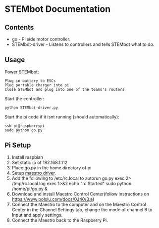 STEMbot Documentation
====================

Contents
--------

* go - Pi side motor controller.
* STEMbot-driver - Listens to controllers and tells STEMbot what to do.

Usage
-----

Power STEMbot:

	Plug in battery to ESCs
	Plug portable charger into pi
	Close STEMbot and plug into one of the teams's routers

Start the controller:

    python STEMbot-driver.py

Start the pi code if it isnt running (should automatically):

    ssh pi@raspberrypi
    sudo python go.py
    

Pi Setup
--------

1. Install raspbian
2. Set static ip of 192.168.1.112
3. Place go.py in the home directory of pi
4. Setup [maestro driver](https://github.com/FRC4564/Maestro).
5. Add the following to /etc/rc.local to autorun go.py
	exec 2> /tmp/rc.local.log
	exec 1>&2
	echo "rc Started"
	sudo python /home/pi/go.py &
6. Download and install Maestro Control Center(follow instructions on https://www.pololu.com/docs/0J40/3.a)
7. Connect the Maestro to the computer and on the Maestro Control Center in the Channel Settings tab, change the mode of channel 6 to Input and apply settings.
8. Connect the Maestro back to the Raspberry Pi.
